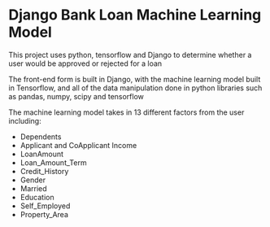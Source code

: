 <h1> Django Bank Loan Machine Learning Model </h1>
<p> This project uses python, tensorflow and Django to determine whether a user would be approved or rejected for a loan </p>
<p> The front-end form is built in Django, with the machine learning model built in Tensorflow, and all of the data manipulation done in python libraries such as pandas, numpy, scipy and tensorflow</p>
<p> The machine learning model takes in 13 different factors from the user including:
<ul>
    <li>Dependents</li>
    <li>Applicant and CoApplicant Income</li>
    <li>LoanAmount</li>
    <li>Loan_Amount_Term</li>
    <li>Credit_History</li>
    <li>Gender</li>
    <li>Married</li>
    <li>Education</li>
    <li>Self_Employed</li>
    <li>Property_Area</li>
</ul>
</p>